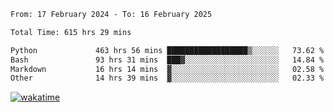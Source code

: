 <!--START_SECTION:waka-->

```txt
From: 17 February 2024 - To: 16 February 2025

Total Time: 615 hrs 29 mins

Python             463 hrs 56 mins ██████████████████▒░░░░░░   73.62 %
Bash               93 hrs 31 mins  ███▓░░░░░░░░░░░░░░░░░░░░░   14.84 %
Markdown           16 hrs 14 mins  ▓░░░░░░░░░░░░░░░░░░░░░░░░   02.58 %
Other              14 hrs 39 mins  ▓░░░░░░░░░░░░░░░░░░░░░░░░   02.33 %
```

<!--END_SECTION:waka-->
[![wakatime](https://wakatime.com/badge/user/5f89a63a-5294-4958-ad30-2b3455e63f2a.svg)](https://wakatime.com/@5f89a63a-5294-4958-ad30-2b3455e63f2a)
